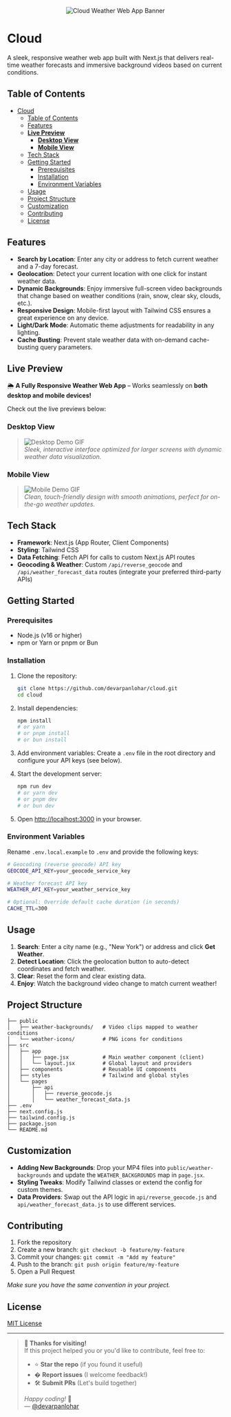 <p align="center">
  <img 
    src="https://capsule-render.vercel.app/api?type=slice&height=300&color=gradient&text=Cloud&fontSize=70&desc=Cloudt:%20A%20sleek,%20responsive%20Next.js%20weather%20app%20with%20real-time%20forecasts%20and%20dynamic%20background%20videos%20matching%20current%20conditions.&descSize=20&descAlignY=60"
    alt="Cloud Weather Web App Banner"
    style="max-width: 100%; height: auto;"
  />
</p>

# Cloud

A sleek, responsive weather web app built with Next.js that delivers real-time weather forecasts and immersive background videos based on current conditions.

## Table of Contents

- [Cloud](#cloud)
  - [Table of Contents](#table-of-contents)
  - [Features](#features)
  - [**Live Preview**](#live-preview)
    - [**Desktop View**](#desktop-view)
    - [**Mobile View**](#mobile-view)
  - [Tech Stack](#tech-stack)
  - [Getting Started](#getting-started)
    - [Prerequisites](#prerequisites)
    - [Installation](#installation)
    - [Environment Variables](#environment-variables)
  - [Usage](#usage)
  - [Project Structure](#project-structure)
  - [Customization](#customization)
  - [Contributing](#contributing)
  - [License](#license)

## Features

* **Search by Location**: Enter any city or address to fetch current weather and a 7-day forecast.
* **Geolocation**: Detect your current location with one click for instant weather data.
* **Dynamic Backgrounds**: Enjoy immersive full-screen video backgrounds that change based on weather conditions (rain, snow, clear sky, clouds, etc.).
* **Responsive Design**: Mobile-first layout with Tailwind CSS ensures a great experience on any device.
* **Light/Dark Mode**: Automatic theme adjustments for readability in any lighting.
* **Cache Busting**: Prevent stale weather data with on-demand cache-busting query parameters.

## **Live Preview**  

🌦️ **A Fully Responsive Weather Web App** – Works seamlessly on **both desktop and mobile devices!**  

Check out the live previews below:  

### **Desktop View**  
> ![Desktop Demo GIF](https://raw.githubusercontent.com/devarpanlohar/cloud/main/public/desktop_view.gif)  
*Sleek, interactive interface optimized for larger screens with dynamic weather data visualization.*  

### **Mobile View**  
> ![Mobile Demo GIF](https://raw.githubusercontent.com/devarpanlohar/cloud/main/public/mobile_view.gif)  
*Clean, touch-friendly design with smooth animations, perfect for on-the-go weather updates.*

## Tech Stack

* **Framework**: Next.js (App Router, Client Components)
* **Styling**: Tailwind CSS
* **Data Fetching**: Fetch API for calls to custom Next.js API routes
* **Geocoding & Weather**: Custom `/api/reverse_geocode` and `/api/weather_forecast_data` routes (integrate your preferred third-party APIs)

## Getting Started

### Prerequisites

* Node.js (v16 or higher)
* npm or Yarn or pnpm or Bun

### Installation

1. Clone the repository:

   ```bash
   git clone https://github.com/devarpanlohar/cloud.git
   cd cloud
   ```

2. Install dependencies:

   ```bash
   npm install
   # or yarn
   # or pnpm install
   # or bun install
   ```

3. Add environment variables:
   Create a `.env` file in the root directory and configure your API keys (see below).

4. Start the development server:

   ```bash
   npm run dev
   # or yarn dev
   # or pnpm dev
   # or bun dev
   ```

5. Open [http://localhost:3000](http://localhost:3000) in your browser.

### Environment Variables

Rename `.env.local.example` to `.env` and provide the following keys:

```bash
# Geocoding (reverse geocode) API key
GEOCODE_API_KEY=your_geocode_service_key

# Weather forecast API key
WEATHER_API_KEY=your_weather_service_key

# Optional: Override default cache duration (in seconds)
CACHE_TTL=300
```

## Usage

1. **Search**: Enter a city name (e.g., "New York") or address and click **Get Weather**.
2. **Detect Location**: Click the geolocation button to auto-detect coordinates and fetch weather.
3. **Clear**: Reset the form and clear existing data.
4. **Enjoy**: Watch the background video change to match current weather!

## Project Structure

```
├── public
│   ├── weather-backgrounds/   # Video clips mapped to weather conditions
│   └── weather-icons/         # PNG icons for conditions
├── src
│   ├── app
│   │   ├── page.jsx           # Main weather component (client)
│   │   └── layout.jsx         # Global layout and providers
│   ├── components             # Reusable UI components
│   ├── styles                 # Tailwind and global styles
│   └── pages
│       ├── api
│       │   ├── reverse_geocode.js
│       │   └── weather_forecast_data.js
├── .env
├── next.config.js
├── tailwind.config.js
├── package.json
└── README.md
```

## Customization

* **Adding New Backgrounds**: Drop your MP4 files into `public/weather-backgrounds` and update the `WEATHER_BACKGROUNDS` map in `page.jsx`.
* **Styling Tweaks**: Modify Tailwind classes or extend the config for custom themes.
* **Data Providers**: Swap out the API logic in `api/reverse_geocode.js` and `api/weather_forecast_data.js` to use different services.

## Contributing

1. Fork the repository
2. Create a new branch: `git checkout -b feature/my-feature`
3. Commit your changes: `git commit -m "Add my feature"`
4. Push to the branch: `git push origin feature/my-feature`
5. Open a Pull Request

*Make sure you have the same convention in your project.*

## License

[MIT License](LICENSE)

---

> **🌟 Thanks for visiting!**  
> If this project helped you or you'd like to contribute, feel free to:  
> - ⭐ **Star the repo** (if you found it useful)  
> - � **Report issues** (I welcome feedback!)  
> - 🛠️ **Submit PRs** (Let's build together)  
>  
> *Happy coding!* 🚀  
> — [@devarpanlohar](https://github.com/devarpanlohar)